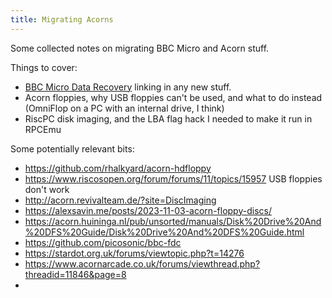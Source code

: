 ```yaml
---
title: Migrating Acorns
---
```

Some collected notes on migrating BBC Micro and Acorn stuff.

Things to cover:

 - [BBC Micro Data Recovery](http://anjackson.net/keeping-codes/experiments/bbc-micro-data-recovery) linking in any new stuff.
 - Acorn floppies, why USB floppies can't be used, and what to do instead (OmniFlop on a PC with an internal drive, I think)
 - RiscPC disk imaging, and the LBA flag hack I needed to make it run in RPCEmu


Some potentially relevant bits:

- https://github.com/rhalkyard/acorn-hdfloppy
- https://www.riscosopen.org/forum/forums/11/topics/15957 USB floppies don't work
- http://acorn.revivalteam.de/?site=DiscImaging
- https://alexsavin.me/posts/2023-11-03-acorn-floppy-discs/
- https://acorn.huininga.nl/pub/unsorted/manuals/Disk%20Drive%20And%20DFS%20Guide/Disk%20Drive%20And%20DFS%20Guide.html
- https://github.com/picosonic/bbc-fdc
- https://stardot.org.uk/forums/viewtopic.php?t=14276
- https://www.acornarcade.co.uk/forums/viewthread.php?threadid=11846&page=8
- 